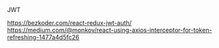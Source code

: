 JWT

https://bezkoder.com/react-redux-jwt-auth/
https://medium.com/@monkov/react-using-axios-interceptor-for-token-refreshing-1477a4d5fc26
